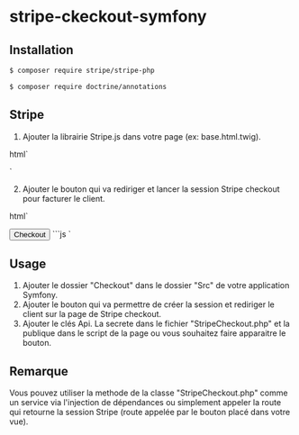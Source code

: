 # stripe-ckeckout-symfony

Installation
------------

```bash
$ composer require stripe/stripe-php

$ composer require doctrine/annotations
```

Stripe 
------------

1) Ajouter la librairie Stripe.js dans votre page (ex: base.html.twig).

html`

<head>
    <script src="https://js.stripe.com/v3/"></script>
</head>

`

2) Ajouter le bouton qui va rediriger et lancer la session Stripe checkout pour facturer le client.

html`
<body>
    <button id="checkout-button">Checkout</button>
    ```js
    <script type="text/javascript">
      // Create an instance of the Stripe object with your publishable API key
      var stripe = Stripe('pk_test_51I7qCgIjktDIYiezyk245q27khXTpXCzXgu9AMx3A6n1ay8U81Ap7Rt8EpMUwu9kk9qWC2QC5Ymi0MJ9eJahAiBR00gqYitQ6F');
      var checkoutButton = document.getElementById('checkout-button');
      checkoutButton.addEventListener('click', function() {
        // Create a new Checkout Session using the server-side endpoint you
        // created in step 3.
        fetch('/create-checkout-session', {
          method: 'POST',
        })
        .then(function(response) {
          return response.json();
        })
        .then(function(session) {
          return stripe.redirectToCheckout({ sessionId: session.id });
        })
        .then(function(result) {
          // If `redirectToCheckout` fails due to a browser or network
          // error, you should display the localized error message to your
          // customer using `error.message`.
          if (result.error) {
            alert(result.error.message);
          }
        })
        .catch(function(error) {
          console.error('Error:', error);
        });
      });
    </script>
  </body>
`

Usage
------------

1) Ajouter le dossier "Checkout" dans le dossier "Src" de votre application Symfony.
2) Ajouter le bouton qui va permettre de créer la session et rediriger le client sur la page de Stripe checkout.
3) Ajouter le clés Api. La secrete dans le fichier "StripeCheckout.php" et la publique dans le script de la page ou vous souhaitez faire apparaitre le bouton.

Remarque
------------

Vous pouvez utiliser la methode de la classe "StripeCheckout.php" comme un service via l'injection de dépendances
ou simplement appeler la route qui retourne la session Stripe (route appelée par le bouton placé dans votre vue).